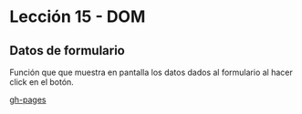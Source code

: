 # Lección 15 - DOM
## Datos de formulario

Función que que muestra en pantalla los datos dados al formulario al hacer click en el botón.

[gh-pages](https://paulaponce.github.io/ejercicio3-dom/)